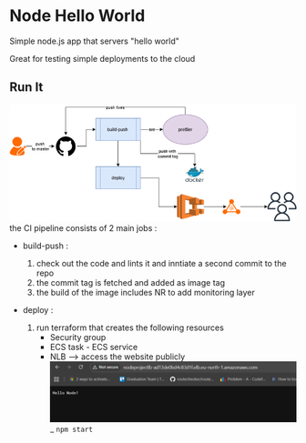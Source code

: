 # Node Hello World

Simple node.js app that servers "hello world"

Great for testing simple deployments to the cloud

## Run It

![alt text](test.drawio.png)
the CI pipeline consists of 2 main jobs :

- build-push :

  1. check out the code and lints it and inntiate a second commit to the repo
  2. the commit tag is fetched and added as image tag
  3. the build of the image includes NR to add monitoring layer 
- deploy :

  1. run terraform that creates the following resources
      * Security group
      * ECS task - ECS service
      * NLB --> access the website publicly
      ![alt text](image-1.png)
  _
  `npm start`
